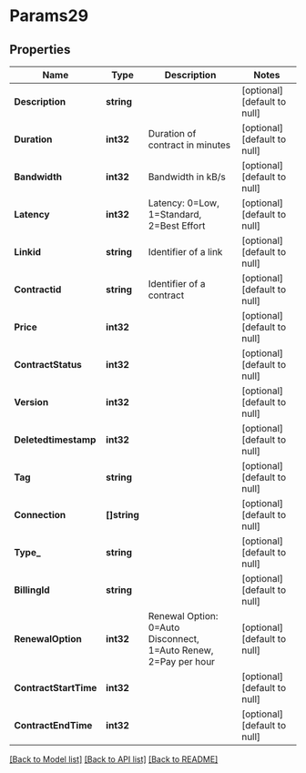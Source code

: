 # Params29

## Properties
Name | Type | Description | Notes
------------ | ------------- | ------------- | -------------
**Description** | **string** |  | [optional] [default to null]
**Duration** | **int32** | Duration of contract in minutes | [optional] [default to null]
**Bandwidth** | **int32** | Bandwidth in kB/s | [optional] [default to null]
**Latency** | **int32** | Latency: 0&#x3D;Low, 1&#x3D;Standard, 2&#x3D;Best Effort | [optional] [default to null]
**Linkid** | **string** | Identifier of a link | [optional] [default to null]
**Contractid** | **string** | Identifier of a contract | [optional] [default to null]
**Price** | **int32** |  | [optional] [default to null]
**ContractStatus** | **int32** |  | [optional] [default to null]
**Version** | **int32** |  | [optional] [default to null]
**Deletedtimestamp** | **int32** |  | [optional] [default to null]
**Tag** | **string** |  | [optional] [default to null]
**Connection** | **[]string** |  | [optional] [default to null]
**Type_** | **string** |  | [optional] [default to null]
**BillingId** | **string** |  | [optional] [default to null]
**RenewalOption** | **int32** | Renewal Option: 0&#x3D;Auto Disconnect, 1&#x3D;Auto Renew, 2&#x3D;Pay per hour | [optional] [default to null]
**ContractStartTime** | **int32** |  | [optional] [default to null]
**ContractEndTime** | **int32** |  | [optional] [default to null]

[[Back to Model list]](../README.md#documentation-for-models) [[Back to API list]](../README.md#documentation-for-api-endpoints) [[Back to README]](../README.md)


